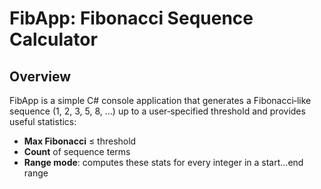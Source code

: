 # FibApp: Fibonacci Sequence Calculator

## Overview

FibApp is a simple C# console application that generates a Fibonacci‑like sequence (1, 2, 3, 5, 8, …) up to a user‑specified threshold and provides useful statistics:

- **Max Fibonacci** ≤ threshold  
- **Count** of sequence terms  
- **Range mode**: computes these stats for every integer in a start…end range  
